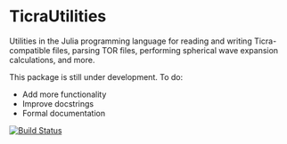 # TicraUtilities
Utilities in the Julia programming language for reading and writing Ticra-compatible files, parsing TOR files,
performing spherical wave expansion calculations, and more.

This package is still under development.  To do:
* Add more functionality
* Improve docstrings
* Formal documentation
 
[![Build Status](https://github.com/simonp0420/TicraUtilities.jl/actions/workflows/CI.yml/badge.svg?branch=main)](https://github.com/simonp0420/TicraUtilities.jl/actions/workflows/CI.yml?query=branch%3Amain)

